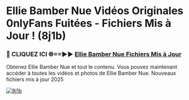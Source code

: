 # Ellie Bamber Nue Vidéos Originales 0nlyFans Fuitées - Fichiers Mis à Jour ! (8j1b)

<h3>🔴 CLIQUEZ ICI 🌐==►► <a href="https://tinyurl.com/2pmr4ezf" rel="nofollow">Ellie Bamber Nue Fichiers Mis à Jour</a></h3>

Obtenez Ellie Bamber Nue et tout le contenu. Vous pouvez maintenant accéder à toutes les vidéos et photos de Ellie Bamber Nue. Nouveaux fichiers mis à jour 2025

[![8j1b](https://i.imgur.com/6SNvagu.gif)](https://tinyurl.com/2pmr4ezf)
